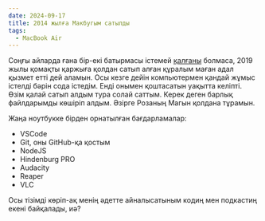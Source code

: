 ```yaml
---
date: 2024-09-17
title: 2014 жылға Макбугым сатылды
tags:
  - MacBook Air
---
```


Соңғы айларда ғана бір-екі батырмасы істемей [қалғаны](/blog/codingPath-8/) болмаса, 2019 жылы қомақты қаржыға қолдан сатып алған құралым маған адал қызмет етті дей аламын. Осы кезге дейін компьютермен қандай жұмыс істелді бәрін сода істедім. Енді онымен қоштасатын уақытта келіпті. Өзім қалай сатып алдым тура солай саттым. Керек деген барлық файлдарымды көшіріп алдым. Әзірге Розаның Магын қолдана тұрамын.

Жаңа ноутбукке бірден орнатылған бағдарламалар:

- VSCode
- Git, оны GitHub-қа қостым
- NodeJS
- Hindenburg PRO
- Audacity
- Reaper
- VLC

Осы тізімді көріп-ақ менің әдетте айналысатыным кодиң мен подкастиң екені байқалады, иә?
